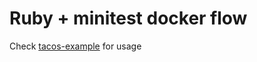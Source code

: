 # Ruby + minitest docker flow

Check [tacos-example](https://github.com/esselius/tacos-example) for usage
